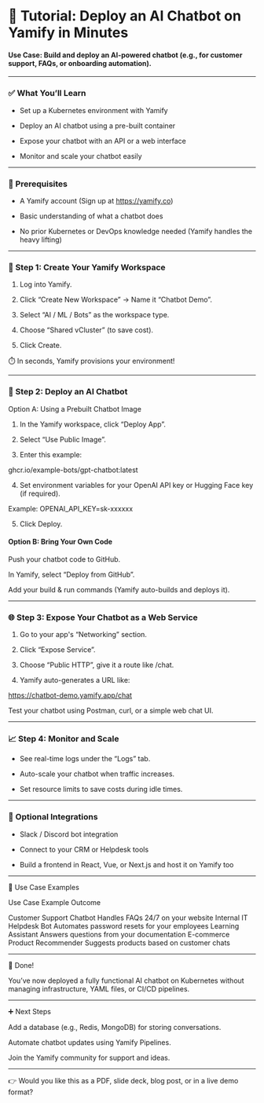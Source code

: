 # 🚀 Tutorial: Deploy an AI Chatbot on Yamify in Minutes

#### Use Case: Build and deploy an AI-powered chatbot (e.g., for customer support, FAQs, or onboarding automation).


---

### ✅ What You’ll Learn

- Set up a Kubernetes environment with Yamify

- Deploy an AI chatbot using a pre-built container

- Expose your chatbot with an API or a web interface

- Monitor and scale your chatbot easily



---

### 🔧 Prerequisites

- A Yamify account (Sign up at https://yamify.co)

- Basic understanding of what a chatbot does

- No prior Kubernetes or DevOps knowledge needed (Yamify handles the heavy lifting)



---

### 🌟 Step 1: Create Your Yamify Workspace

1. Log into Yamify.


2. Click “Create New Workspace” → Name it “Chatbot Demo”.


3. Select “AI / ML / Bots” as the workspace type.


4. Choose “Shared vCluster” (to save cost).


5. Click Create.



⏱️ In seconds, Yamify provisions your environment!


---

### 🤖 Step 2: Deploy an AI Chatbot

Option A: Using a Prebuilt Chatbot Image

1. In the Yamify workspace, click “Deploy App”.


2. Select “Use Public Image”.


3. Enter this example:

ghcr.io/example-bots/gpt-chatbot:latest


4. Set environment variables for your OpenAI API key or Hugging Face key (if required).

Example: OPENAI_API_KEY=sk-xxxxxx


5. Click Deploy.


#### Option B: Bring Your Own Code

Push your chatbot code to GitHub.

In Yamify, select “Deploy from GitHub”.

Add your build & run commands (Yamify auto-builds and deploys it).



---

### 🌐 Step 3: Expose Your Chatbot as a Web Service

1. Go to your app's “Networking” section.


2. Click “Expose Service”.


3. Choose “Public HTTP”, give it a route like /chat.


4. Yamify auto-generates a URL like:

https://chatbot-demo.yamify.app/chat


Test your chatbot using Postman, curl, or a simple web chat UI.


---

### 📈 Step 4: Monitor and Scale

- See real-time logs under the “Logs” tab.

- Auto-scale your chatbot when traffic increases.

- Set resource limits to save costs during idle times.



---

### 🔌 Optional Integrations

- Slack / Discord bot integration

- Connect to your CRM or Helpdesk tools

- Build a frontend in React, Vue, or Next.js and host it on Yamify too



---

🎯 Use Case Examples

Use Case	Example Outcome

Customer Support Chatbot	Handles FAQs 24/7 on your website
Internal IT Helpdesk Bot	Automates password resets for your employees
Learning Assistant	Answers questions from your documentation
E-commerce Product Recommender	Suggests products based on customer chats



---

🏁 Done!

You’ve now deployed a fully functional AI chatbot on Kubernetes without managing infrastructure, YAML files, or CI/CD pipelines.


---

➕ Next Steps

Add a database (e.g., Redis, MongoDB) for storing conversations.

Automate chatbot updates using Yamify Pipelines.

Join the Yamify community for support and ideas.



---

👉 Would you like this as a PDF, slide deck, blog post, or in a live demo format?

